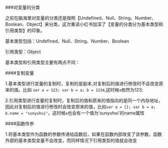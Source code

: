 ###对变量的分类


之前在脑海里对变量的分类还是按照【Undefined、Null、String、Number、Boolean、Object】来分类，这次重读小红书加深了【变量的分类分为基本类型和引用类型】的印象。

基本类型包括：Undefined、Null、String、Number、Boolean

引用类型：Object

基本类型和引用类型主要有两点不同：

####复制变量

1.基本类型进行变量的复制时，复制的是副本,对复制后的值进行修改时不会改变原来的值。比如 `var a = 123; var b = a; b = 1234`,这时候`a`依然为123; 

2.引用类型进行变量的复制时，复制后的值和原来的值指向的是同一个内存地址，因此对复制后的值进行修改时会改变原来的值，比如`var a = {}; var b = a; b.name = "sunyuhui"`，这时候`a`也会有一个值为'sunyuhui'的name属性

####函数传参

1.将基本类型作为函数的参数传递给函数后，如果在函数内部改变了该参数，函数外部的基本类型变量不会改变，而同样情况下引用类型的值就会改变



